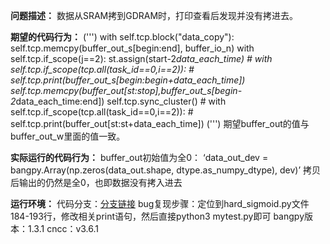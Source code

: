 **问题描述：**
数据从SRAM拷到GDRAM时，打印查看后发现并没有拷进去。

**期望的代码行为：**
(''')
            with self.tcp.block("data_copy"):
                self.tcp.memcpy(buffer_out_s[begin:end], buffer_io_n)
                with self.tcp.if_scope(j==2):
                    st.assign(start-2*data_each_time)
                    # with self.tcp.if_scope(tcp.all(task_id==0,i==2)):
                    #     self.tcp.print(buffer_out_s[begin:begin+data_each_time])
                    self.tcp.memcpy(buffer_out[st:stop],buffer_out_s[begin-2*data_each_time:end])
                    self.tcp.sync_cluster()
                    # with self.tcp.if_scope(tcp.all(task_id==0,i==2)):
                    #     self.tcp.print(buffer_out[st:st+data_each_time])
(''')
期望buffer_out的值与buffer_out_w里面的值一致。

**实际运行的代码行为：**
buffer_out初始值为全0：
‘data_out_dev = bangpy.Array(np.zeros(data_out.shape, dtype.as_numpy_dtype), dev)’
拷贝后输出的仍然是全0，也即数据没有拷入进去

**运行环境：**
代码分支：[分支链接](https://github.com/pingmu123/mlu-ops.git)
bug复现步骤：定位到hard_sigmoid.py文件184-193行，修改相关print语句，然后直接python3 mytest.py即可
bangpy版本：1.3.1
cncc：v3.6.1
